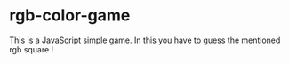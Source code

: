 # rgb-color-game
This is a JavaScript simple game. In this you have to guess the mentioned rgb square !
